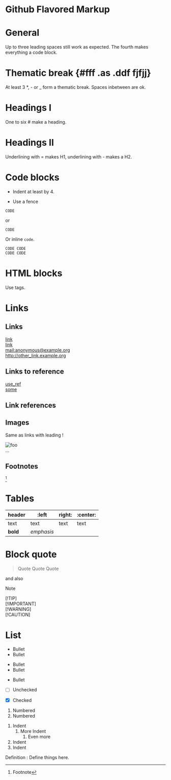 # Github Flavored Markup

# General

Up to three leading spaces still work as expected. The fourth
makes everything a code block.

# Thematic break {#fff .as .ddf fjfjj}

At least 3 *, - or _ form a thematic break. Spaces inbetween
are ok.

# Headings I

One to six # make a heading.

# Headings II

Underlining with = makes H1, underlining with - makes a H2.

# Code blocks

* Indent at least by 4.

* Use a fence

```
CODE
```

or

~~~
CODE
~~~

Or inline `code`.

    CODE CODE
    CODE CODE

# HTML blocks

Use tags.

# Links

## Links

[link](/link_to "title")  
[link](</link to> "title")  
<mail:anonymous@example.org>  
<http://other_link.example.org>

## Links to reference

[use_ref][some]  
[some]

## Link references

[some]: /links-somewhere

## Images

Same as links with leading !

![foo](/link_to_image)  
...

## Footnotes

[^1]

[^1]: Footnote

# Tables

| header   | :left      | right: | :center: |
|----------|------------|--------|----------|
| text     | text       | text   | text     |
| **bold** | _emphasis_ |        |          |

# Block quote

> Quote Quote Quote

and also

> [!NOTE]
> [!TIP]  
> [!IMPORTANT]  
> [!WARNING]  
> [!CAUTION]

# List

* Bullet
* Bullet

+ Bullet
+ Bullet

- Bullet

- [ ] Unchecked

- [x] Checked

1) Numbered
2) Numbered

1. Indent
    1. More Indent
        1. Even more
2. Indent
3. Indent

Definition
: Define things here.  
